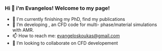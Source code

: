 ### Hi 👋 i'm Evangelos! Welcome to my page! 

- :microscope: I'm currently finishing my PhD, find my publications <here>
- 🔭 I’m developing <ForestFV>, an CFD code for multi- phase/material simulations with AMR.
- 📫 How to reach me: evangeloskoukas@gmail.com
- 👯 I’m looking to collaborate on CFD developement
